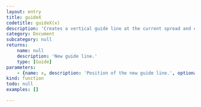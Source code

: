 ```yaml
---
layout: entry
title: guideX
codetitle: guideX(x)
description: 'Creates a vertical guide line at the current spread and current layer.'
category: Document
subcategory: null
returns:
    name: null
    description: 'New guide line.'
    type: [Guide]
parameters:
    - {name: x, description: 'Position of the new guide line.', optional: false, type: [Number]}
kind: function
todo: null
examples: []

---
```


